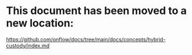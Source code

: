 # This document has been moved to a new location:

https://github.com/onflow/docs/tree/main/docs/concepts/hybrid-custody/index.md
